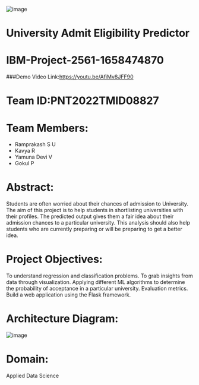 ![image](https://user-images.githubusercontent.com/115606971/196098281-8d1455a3-a637-4573-ad9a-2103473e7fd3.png)

# University Admit Eligibility Predictor
# IBM-Project-2561-1658474870
###Demo Video Link:https://youtu.be/AfiMv8JFF90
# Team ID:PNT2022TMID08827
# Team Members: 
- Ramprakash S U 
- Kavya R
- Yamuna Devi V
- Gokul P

# Abstract:
Students are often worried about their chances of admission to University.
The aim of this project is to help students in shortlisting universities with their profiles.
The predicted output gives them a fair idea about their admission chances to a particular university.
This analysis should also help students who are currently preparing or will be preparing to get a better idea.

# Project Objectives:
To understand regression and classification problems.
To grab insights from data through visualization.
Applying different ML algorithms to determine the probability of acceptance in a particular university.
Evaluation metrics.
Build a web application using the Flask framework.

# Architecture Diagram:
![image](https://user-images.githubusercontent.com/115606971/196102901-3704b121-8bb2-483e-a84b-c2d348b5864d.png)

# Domain:
Applied Data Science
